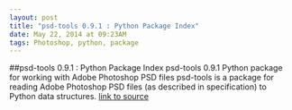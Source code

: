 ```yaml
---
layout: post
title: "psd-tools 0.9.1 : Python Package Index"
date: May 22, 2014 at 09:23AM
tags: Photoshop, python, package
---
```

##psd-tools 0.9.1 : Python Package Index
psd-tools 0.9.1
Python package for working with Adobe Photoshop PSD files
psd-tools is a package for reading Adobe Photoshop PSD files (as described in specification) to Python data structures.
[link to source](http://ift.tt/1qX2KxX) 
